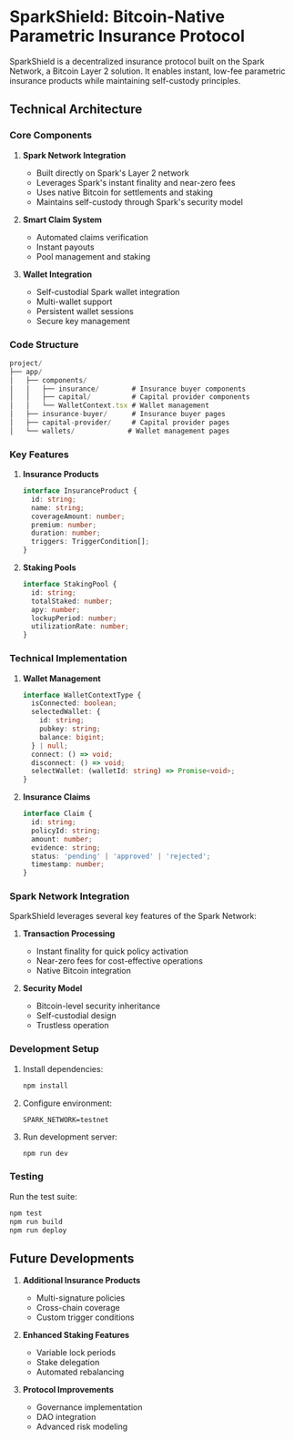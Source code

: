 # SparkShield: Bitcoin-Native Parametric Insurance Protocol

SparkShield is a decentralized insurance protocol built on the Spark Network, a Bitcoin Layer 2 solution. It enables instant, low-fee parametric insurance products while maintaining self-custody principles.

## Technical Architecture

### Core Components

1. **Spark Network Integration**
   - Built directly on Spark's Layer 2 network
   - Leverages Spark's instant finality and near-zero fees
   - Uses native Bitcoin for settlements and staking
   - Maintains self-custody through Spark's security model

2. **Smart Claim System**
   - Automated claims verification
   - Instant payouts
   - Pool management and staking

3. **Wallet Integration**
   - Self-custodial Spark wallet integration
   - Multi-wallet support
   - Persistent wallet sessions
   - Secure key management

### Code Structure

```typescript
project/
├── app/
│   ├── components/
│   │   ├── insurance/        # Insurance buyer components
│   │   ├── capital/          # Capital provider components
│   │   └── WalletContext.tsx # Wallet management
│   ├── insurance-buyer/      # Insurance buyer pages
│   ├── capital-provider/     # Capital provider pages
│   └── wallets/             # Wallet management pages
```

### Key Features

1. **Insurance Products**
   ```typescript
   interface InsuranceProduct {
     id: string;
     name: string;
     coverageAmount: number;
     premium: number;
     duration: number;
     triggers: TriggerCondition[];
   }
   ```

2. **Staking Pools**
   ```typescript
   interface StakingPool {
     id: string;
     totalStaked: number;
     apy: number;
     lockupPeriod: number;
     utilizationRate: number;
   }
   ```

### Technical Implementation

1. **Wallet Management**
   ```typescript
   interface WalletContextType {
     isConnected: boolean;
     selectedWallet: {
       id: string;
       pubkey: string;
       balance: bigint;
     } | null;
     connect: () => void;
     disconnect: () => void;
     selectWallet: (walletId: string) => Promise<void>;
   }
   ```

2. **Insurance Claims**
   ```typescript
   interface Claim {
     id: string;
     policyId: string;
     amount: number;
     evidence: string;
     status: 'pending' | 'approved' | 'rejected';
     timestamp: number;
   }
   ```

### Spark Network Integration

SparkShield leverages several key features of the Spark Network:

1. **Transaction Processing**
   - Instant finality for quick policy activation
   - Near-zero fees for cost-effective operations
   - Native Bitcoin integration

2. **Security Model**
   - Bitcoin-level security inheritance
   - Self-custodial design
   - Trustless operation


### Development Setup

1. Install dependencies:
   ```bash
   npm install
   ```

2. Configure environment:
   ```env
   SPARK_NETWORK=testnet
   ```

3. Run development server:
   ```bash
   npm run dev
   ```

### Testing

Run the test suite:
```bash
npm test 
npm run build
npm run deploy
```

## Future Developments

1. **Additional Insurance Products**
   - Multi-signature policies
   - Cross-chain coverage
   - Custom trigger conditions

2. **Enhanced Staking Features**
   - Variable lock periods
   - Stake delegation
   - Automated rebalancing

3. **Protocol Improvements**
   - Governance implementation
   - DAO integration
   - Advanced risk modeling
